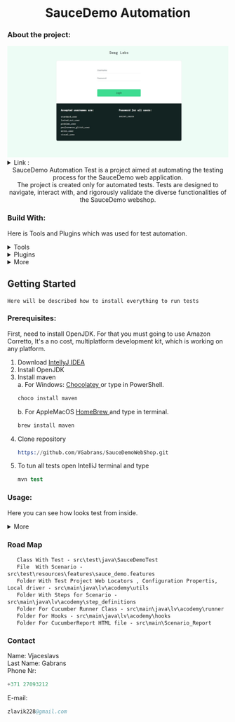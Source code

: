 
<div align="center">
<h1>
SauceDemo Automation
</h1>
</div>


### About the project:

<div align="center">
<img src="Images/generalPAge.jpg" alt="Logo" width="1000" >
</div>
<details>
<summary>Link : </summary>

https://www.saucedemo.com 
</details>


<div align="center">
SauceDemo Automation Test is a project aimed at automating the testing process for the SauceDemo web application. 
<br>The project is created only for automated tests.
Tests are  designed to navigate, interact with, and rigorously validate the diverse functionalities of the SauceDemo webshop.
</div>

### Build With:
Here is Tools and Plugins which was used  for test automation. 
<div>
<details>
<summary>Tools</summary>
<li>
<a href="https://www.jetbrains.com/idea/">
IntellyJ Community Edition
</a>
</li>
<li>
<a href="https://www.selenium.dev/">
Selenium
</a>
</li>
<li>
<a href="https://www.java.com/en/">
Java
</a>
</li>
</details>
</div>

<div>
<details>
<summary>Plugins</summary>
<li>
<a href="https://mvnrepository.com/artifact/com.velasolaris.e2e.swing/swing-e2e-driver">
swing-e2e-driver
</a>
</li>
<li>
<a href="https://mvnrepository.com/artifact/org.projectlombok/lombok">
lombok
</a>
</li>
<li>
<a href="https://mvnrepository.com/artifact/org.testng/testng">
testng
</a>
</li>
<li>
<a href="https://mvnrepository.com/artifact/org.assertj/assertj-core">
assertj-core
</a>
</li>
<li>
<a href="https://mvnrepository.com/artifact/org.seleniumhq.selenium/selenium-java">
selenium-java
</a>
</li>
<li>
<a href="https://mvnrepository.com/artifact/org.apache.commons/commons-configuration2">
commons-configuration2
</a>
</li>
<li>
<a href="https://mvnrepository.com/artifact/commons-beanutils/commons-beanutils">
commons-beanutils
</a>
</li>
<li>
<a href="https://mvnrepository.com/artifact/org.slf4j/slf4j-api">
slf4j-api
</a>
</li>
<li>
<a href="https://mvnrepository.com/artifact/ch.qos.logback/logback-classic">
logback-classic
</a>
</li>
<li>
<a href="https://mvnrepository.com/artifact/com.github.javafaker/javafaker">
javafaker
</a>
</li>
<li>
<a href="https://mvnrepository.com/artifact/io.cucumber/cucumber-testng">
cucumber-testng
</a>
</li>
<li>
<a href="https://mvnrepository.com/artifact/io.cucumber/cucumber-java">
cucumber-java
</a>
</li>
</details>
</div>
<div>
<details>
<summary>More</summary>
<li>
<a href="https://accounts.saucelabs.com/am/XUI/?region=eu-central-1&next=%2Fplatform-configurator#login/">
SauceLabs
</a>
</li>
<li>
Jenkins
</li>

<li>
<a href="https://cloud.digitalocean.com/login">
DigitalOcean
</a>
</li>
</details>
</div>

## Getting Started
    Here will be described how to install everything to run tests

### Prerequisites:
First, need to install OpenJDK. For that you must going to use Amazon Corretto, It's a no cost, multiplatform development kit, which is working on any platform.
<div>
<ol>
<li>
Download
<a href="https://www.jetbrains.com/idea/">
IntellyJ IDEA
</a>
</li>
<li>
Install OpenJDK
</li>
<li>
Install maven <br>
a. For Windows: 
<a href="https://chocolatey.org/install">
Chocolatey 
</a>
or type in PowerShell.

````s
choco install maven
````

b. For AppleMacOS
<a href="https://brew.sh">
HomeBrew 
</a>
and type in terminal.
````s
brew install maven
````
</li>
<li>
Clone repository

````s
https://github.com/VGabrans/SauceDemoWebShop.git
````
</li>
<li>
To tun all tests open IntelliJ terminal and type 

````s
mvn test
````
</li>
</ol>
</div>

### Usage:

Here you can see how looks test from inside.

<details>
<summary>More</summary>
<div align="center">
<img src="Images/test.jpg" alt="Logo" width="900" >
</div>
</details>

### Road Map
    
       Class With Test - src\test\java\SauceDemoTest 
       File  With Scenario - src\test\resources\features\sauce_demo.features
       Folder With Test Project Web Locators , Configuration Propertis, Local driver - src\main\java\lv\acodemy\utils
       Folder With Steps for Scenario - src\main\java\lv\acodemy\step_definitions
       Folder For Cucumber Runner Class - src\main\java\lv\acodemy\runner
       Folder For Hooks - src\main\java\lv\acodemy\hooks
       Folder For CucumberReport HTML file - src\main\Scenario_Report


### Contact 
 
Name: Vjaceslavs <br> 
Last Name: Gabrans<br>
Phone Nr:
````s
+371 27093212
````
E-mail:
````s
zlavik228@gmail.com
````



